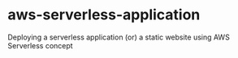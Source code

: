 # aws-serverless-application
 Deploying a serverless application (or) a static website using AWS Serverless concept
